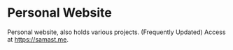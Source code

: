 # Personal Website
Personal website, also holds various projects. (Frequently Updated)
Access at https://samast.me.
